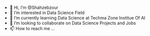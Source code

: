- 👋 Hi, I’m @Shahzebzour
- 👀 I’m interested in Data Science Field
- 🌱 I’m currently learning Data Science at Techma Zone Institue Of AI
- 💞️ I’m looking to collaborate on Data Science Projects and Jobs
- 📫 How to reach me ...

<!---
Shahzebzour/Shahzebzour is a ✨ special ✨ repository because its `README.md` (this file) appears on your GitHub profile.
You can click the Preview link to take a look at your changes.
--->
